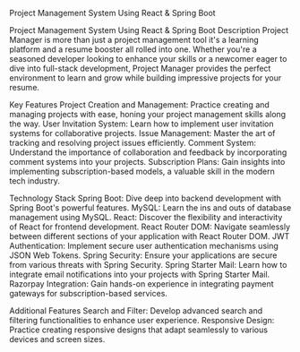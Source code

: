 Project Management System Using React & Spring Boot

Project Management System Using React & Spring Boot
Description
Project Manager is more than just a project management tool it's a learning platform and a resume booster all rolled into one. Whether you're a seasoned developer looking to enhance your skills or a newcomer eager to dive into full-stack development,  Project Manager provides the perfect environment to learn and grow while building impressive projects for your resume.



Key Features
Project Creation and Management: Practice creating and managing projects with ease, honing your project management skills along the way.
User Invitation System: Learn how to implement user invitation systems for collaborative projects.
Issue Management: Master the art of tracking and resolving project issues efficiently.
Comment System: Understand the importance of collaboration and feedback by incorporating comment systems into your projects.
Subscription Plans: Gain insights into implementing subscription-based models, a valuable skill in the modern tech industry.


Technology Stack
Spring Boot: Dive deep into backend development with Spring Boot's powerful features.
MySQL: Learn the ins and outs of database management using MySQL.
React: Discover the flexibility and interactivity of React for frontend development.
React Router DOM: Navigate seamlessly between different sections of your application with React Router DOM.
JWT Authentication: Implement secure user authentication mechanisms using JSON Web Tokens.
Spring Security: Ensure your applications are secure from various threats with Spring Security.
Spring Starter Mail: Learn how to integrate email notifications into your projects with Spring Starter Mail.
Razorpay Integration: Gain hands-on experience in integrating payment gateways for subscription-based services.


Additional Features
Search and Filter: Develop advanced search and filtering functionalities to enhance user experience.
Responsive Design: Practice creating responsive designs that adapt seamlessly to various devices and screen sizes.
